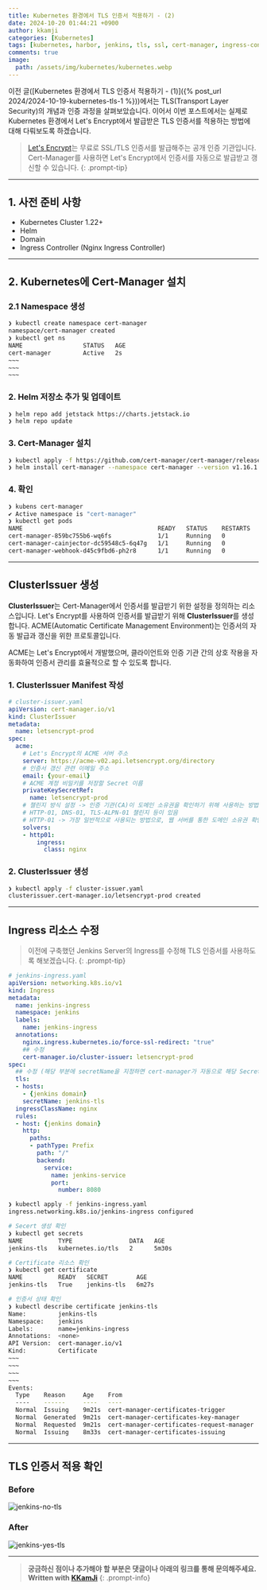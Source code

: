 ```yaml
---
title: Kubernetes 환경에서 TLS 인증서 적용하기 - (2)
date: 2024-10-20 01:44:21 +0900
author: kkamji
categories: [Kubernetes]
tags: [kubernetes, harbor, jenkins, tls, ssl, cert-manager, ingress-controller]     # TAG names should always be lowercase
comments: true
image:
  path: /assets/img/kubernetes/kubernetes.webp
---
```


이전 글([Kubernetes 환경에서 TLS 인증서 적용하기 - (1)]({% post_url 2024/2024-10-19-kubernetes-tls-1 %}))에서는 TLS(Transport Layer Security)의 개념과 인증 과정을 살펴보았습니다. 이어서 이번 포스트에서는 실제로 Kubernetes 환경에서 Let's Encrypt에서 발급받은 TLS 인증서를 적용하는 방법에 대해 다뤄보도록 하겠습니다.

> [Let's Encrypt](https://letsencrypt.org/)는 무료로 SSL/TLS 인증서를 발급해주는 공개 인증 기관입니다. Cert-Manager를 사용하면 Let's Encrypt에서 인증서를 자동으로 발급받고 갱신할 수 있습니다.
{: .prompt-tip}

---

## 1. 사전 준비 사항

- Kubernetes Cluster 1.22+
- Helm
- Domain
- Ingress Controller (Nginx Ingress Controller)

---

## 2. Kubernetes에 Cert-Manager 설치

### 2.1 Namespace 생성

```bash
❯ kubectl create namespace cert-manager
namespace/cert-manager created
❯ kubectl get ns
NAME                 STATUS   AGE
cert-manager         Active   2s
~~~
~~~
~~~
```

### 2. Helm 저장소 추가 및 업데이트

```bash
❯ helm repo add jetstack https://charts.jetstack.io
❯ helm repo update
```

### 3. Cert-Manager 설치

```bash
❯ kubectl apply -f https://github.com/cert-manager/cert-manager/releases/download/v1.16.1/cert-manager.crds.yaml
❯ helm install cert-manager --namespace cert-manager --version v1.16.1 jetstack/cert-manager
```

### 4. 확인

```bash
❯ kubens cert-manager
✔ Active namespace is "cert-manager"
❯ kubectl get pods
NAME                                      READY   STATUS    RESTARTS   AGE
cert-manager-859bc755b6-wq6fs             1/1     Running   0          6m38s
cert-manager-cainjector-dc59548c5-6q47g   1/1     Running   0          6m38s
cert-manager-webhook-d45c9fbd6-ph2r8      1/1     Running   0          6m38s
```

---

## ClusterIssuer 생성

**ClusterIssuer**는 Cert-Manager에서 인증서를 발급받기 위한 설정을 정의하는 리소스입니다. Let's Encrypt를 사용하여 인증서를 발급받기 위해 **ClusterIssuer**를 생성합니다. ACME(Automatic Certificate Management Environment)는 인증서의 자동 발급과 갱신을 위한 프로토콜입니다.  

ACME는 Let's Encrypt에서 개발했으며, 클라이언트와 인증 기관 간의 상호 작용을 자동화하여 인증서 관리를 효율적으로 할 수 있도록 합니다.

### 1. ClusterIssuer Manifest 작성

```yaml
# cluster-issuer.yaml
apiVersion: cert-manager.io/v1
kind: ClusterIssuer
metadata:
  name: letsencrypt-prod
spec:
  acme:
    # Let's Encrypt의 ACME 서버 주소
    server: https://acme-v02.api.letsencrypt.org/directory
    # 인증서 갱신 관련 이메일 주소
    email: {your-email}
    # ACME 계정 비밀키를 저장할 Secret 이름
    privateKeySecretRef:
      name: letsencrypt-prod
    # 챌린지 방식 설정 -> 인증 기관(CA)이 도메인 소유권을 확인하기 위해 사용하는 방법 지정
    # HTTP-01, DNS-01, TLS-ALPN-01 챌린지 등이 있음
    # HTTP-01 -> 가장 일반적으로 사용되는 방법으로, 웹 서버를 통한 도메인 소유권 확인
    solvers:
    - http01:
        ingress:
          class: nginx
```

### 2. ClusterIssuer 생성

```bash
❯ kubectl apply -f cluster-issuer.yaml
clusterissuer.cert-manager.io/letsencrypt-prod created
```

---

## Ingress 리소스 수정

> 이전에 구축했던 Jenkins Server의 Ingress를 수정해 TLS 인증서를 사용하도록 해보겠습니다.
{: .prompt-tip}

```yaml
# jenkins-ingress.yaml
apiVersion: networking.k8s.io/v1
kind: Ingress
metadata:
  name: jenkins-ingress
  namespace: jenkins
  labels:
    name: jenkins-ingress
  annotations:
    nginx.ingress.kubernetes.io/force-ssl-redirect: "true"
    ## 수정
    cert-manager.io/cluster-issuer: letsencrypt-prod
spec:
  ## 수정 (해당 부분에 secretName을 지정하면 cert-manager가 자동으로 해당 Secret을 생성하고 관리)
  tls:
  - hosts:
    - {jenkins domain}
    secretName: jenkins-tls
  ingressClassName: nginx
  rules:
  - host: {jenkins domain}
    http:
      paths:
      - pathType: Prefix
        path: "/"
        backend:
          service:
            name: jenkins-service
            port: 
              number: 8080
```

```bash
❯ kubectl apply -f jenkins-ingress.yaml
ingress.networking.k8s.io/jenkins-ingress configured

# Secert 생성 확인
❯ kubectl get secrets
NAME          TYPE                DATA   AGE
jenkins-tls   kubernetes.io/tls   2      5m30s

# Certificate 리소스 확인
❯ kubectl get certificate
NAME          READY   SECRET        AGE
jenkins-tls   True    jenkins-tls   6m27s

# 인증서 상태 확인
❯ kubectl describe certificate jenkins-tls
Name:         jenkins-tls
Namespace:    jenkins
Labels:       name=jenkins-ingress
Annotations:  <none>
API Version:  cert-manager.io/v1
Kind:         Certificate
~~~
~~~
~~~
~~~
Events:
  Type    Reason     Age    From                                       Message
  ----    ------     ----   ----                                       -------
  Normal  Issuing    9m21s  cert-manager-certificates-trigger          Issuing certificate as Secret does not exist
  Normal  Generated  9m21s  cert-manager-certificates-key-manager      Stored new private key in temporary Secret resource "jenkins-tls-k9nkx"
  Normal  Requested  9m21s  cert-manager-certificates-request-manager  Created new CertificateRequest resource "jenkins-tls-1"
  Normal  Issuing    8m33s  cert-manager-certificates-issuing          The certificate has been successfully issued
```

---

## TLS 인증서 적용 확인

### Before

![jenkins-no-tls](/assets/img/jenkins/no-tls.png)

### After

![jenkins-yes-tls](/assets/img/jenkins/yes-tls.png)

---
> **궁금하신 점이나 추가해야 할 부분은 댓글이나 아래의 링크를 통해 문의해주세요.**  
> **Written with [KKamJi](https://www.linkedin.com/in/taejikim/)**
{: .prompt-info}
